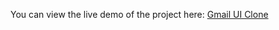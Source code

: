 
You can view the live demo of the project here: [Gmail UI Clone](https://gsharma03.github.io/Gmail-Design/)
